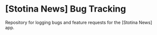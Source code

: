# [Stotina News] Bug Tracking

Repository for logging bugs and feature requests for the [Stotina News] app.
